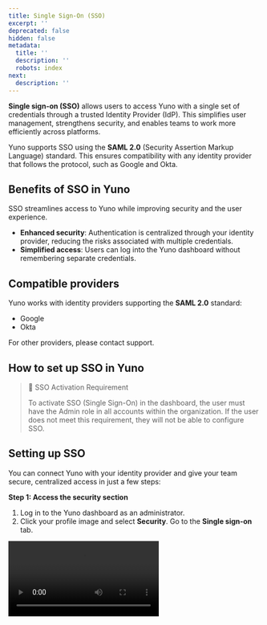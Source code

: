 ```yaml
---
title: Single Sign-On (SSO)
excerpt: ''
deprecated: false
hidden: false
metadata:
  title: ''
  description: ''
  robots: index
next:
  description: ''
---
```

**Single sign-on (SSO)** allows users to access Yuno with a single set of credentials through a trusted Identity Provider (IdP). This simplifies user management, strengthens security, and enables teams to work more efficiently across platforms.

Yuno supports SSO using the **SAML 2.0** (Security Assertion Markup Language) standard. This ensures compatibility with any identity provider that follows the protocol, such as Google and Okta.

## Benefits of SSO in Yuno

SSO streamlines access to Yuno while improving security and the user experience.

* **Enhanced security**: Authentication is centralized through your identity provider, reducing the risks associated with multiple credentials.
* **Simplified access**: Users can log into the Yuno dashboard without remembering separate credentials.

## Compatible providers

Yuno works with identity providers supporting the **SAML 2.0** standard:

* Google
* Okta

For other providers, please contact support.

## How to set up SSO in Yuno

> 📘 SSO Activation Requirement
>
> To activate SSO (Single Sign-On) in the dashboard, the user must have the Admin role in all accounts within the organization. If the user does not meet this requirement, they will not be able to configure SSO.

## Setting up SSO

You can connect Yuno with your identity provider and give your team secure, centralized access in just a few steps:

**Step 1: Access the security section**

1. Log in to the Yuno dashboard as an administrator.
2. Click your profile image and select **Security**. Go to the **Single sign-on** tab.

<Video src="https://github.com/writechoiceorg/yuno-images/raw/main/Insights/Video1.mov" />

**Step 2: Select the identity provider**

1. Choose your identity provider from the list:
   1. Google
   2. Other providers compatible with SAML 2.0 (Okta enabled by default. Contact support for other providers).
2. Copy the **Identifier (Entity ID)** and **Assertion Consumer Service URL** provided by Yuno.

![](https://lh7-rt.googleusercontent.com/docsz/AD_4nXd7Obd6lURxHjloLWCT2JSJB_mCS0N0g_53H8mhUkqTw7Nu3RNW_cAjekMBx0gAH1wDQbhJXzhmVJQqSnCoQkbkO37anutvQLOH1dNtgW_DJP-KoGUXk2Xn0YBq2v4V2Ciw9dSf7A?key=2dldRk3J4b42VwoUCEVS3Lpu)

**Step 3: Configure the identity provider**

1. Access your identity provider's admin panel.
2. Paste the **Identifier (Entity ID)** and **Assertion Consumer Service URL** provided by Yuno into the relevant fields.
3. Save the changes and generate the XML metadata file or required tokens.

**Step 4: Finalize the configuration in Yuno**

1. In the Yuno dashboard, upload the XML file provided by the identity provider or manually paste the tokens.
2. Click **Save** to confirm the configuration.

<Video src="https://github.com/writechoiceorg/yuno-images/raw/main/Insights/Video2.mov" />

**Managing SSO**

* **Disable SSO**: Administrators can go to the **Login methods** tab of the Security section to toggle SSO on and off.
* **View and edit configurations**: Admins may also modify the configuration in case of changes to the identity provider.

## Using SSO as an end user

Once configured, users will see a button to **Continue with SSO** on the Yuno login page:

![](https://lh7-rt.googleusercontent.com/docsz/AD_4nXe-Fk00i8svq7UugqGxp5DzQOxatdRuwIM2oFH_NnJqS7cqEVo8GbvJzh0NrnkF3QMMWqYBSy6vG8wtE1qXibVmPXpxYC7TPQFjwnOQY_GiueV_Vz5tKfFT0a-FjlNHalgnQUv3CQ?key=2dldRk3J4b42VwoUCEVS3Lpu)

To access Yuno using SSO:

1. Enter your corporate email address and click **Continue with SSO**.
2. You will be redirected to the identity provider for authentication.
3. Upon successful authentication, you will gain access to the Yuno dashboard.